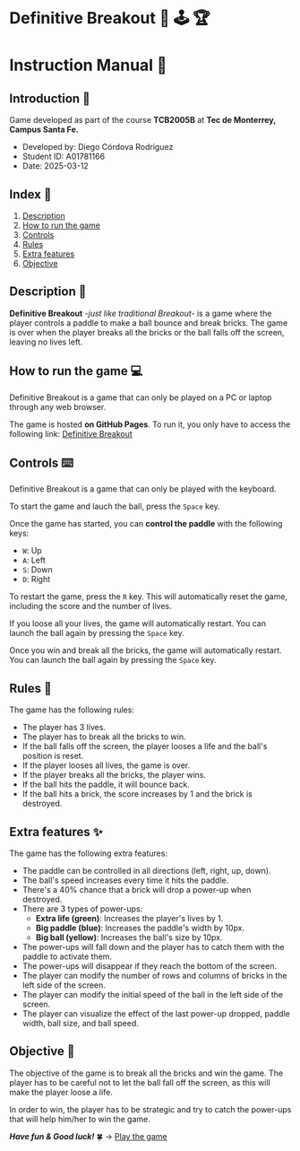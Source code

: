 # Definitive Breakout :space_invader: :joystick: :trophy:

# Instruction Manual :book:

## Introduction :wave:

Game developed as part of the course **TCB2005B** at **Tec de Monterrey, Campus Santa Fe.**

- Developed by: Diego Córdova Rodríguez
- Student ID: A01781166
- Date: 2025-03-12

## Index :bookmark_tabs:

1. [Description](#description-page_with_curl)
2. [How to run the game](#how-to-run-the-game-computer)
3. [Controls](#controls-keyboard)
4. [Rules](#rules-triangular_flag_on_post)
5. [Extra features](#extra-features-sparkles)
6. [Objective](#objective-dart)

## Description :page_with_curl:

**Definitive Breakout** *-just like traditional Breakout-* is a game where the player controls a paddle to make a ball bounce and break bricks. The game is over when the player breaks all the bricks or the ball falls off the screen, leaving no lives left.

## How to run the game :computer:

Definitive Breakout is a game that can only be played on a PC or laptop through any web browser.

The game is hosted **on GitHub Pages**. To run it, you only have to access the following link: 
[Definitive Breakout](https://diegocrdz.github.io/TC2005B_diego-cordova/Videojuegos/breakout/html/breakout.html)

## Controls :keyboard:

Definitive Breakout is a game that can only be played with the keyboard.

To start the game and lauch the ball, press the `Space` key.

Once the game has started, you can **control the paddle** with the following keys:
- `W`: Up
- `A`: Left
- `S`: Down
- `D`: Right

To restart the game, press the `R` key. This will automatically reset the game, including the score and the number of lives.

If you loose all your lives, the game will automatically restart. You can launch the ball again by pressing the `Space` key.

Once you win and break all the bricks, the game will automatically restart. You can launch the ball again by pressing the `Space` key.

## Rules  :triangular_flag_on_post:

The game has the following rules:
- The player has 3 lives.
- The player has to break all the bricks to win.
- If the ball falls off the screen, the player looses a life and the ball's position is reset.
- If the player looses all lives, the game is over.
- If the player breaks all the bricks, the player wins.
- If the ball hits the paddle, it will bounce back.
- If the ball hits a brick, the score increases by 1 and the brick is destroyed.

## Extra features :sparkles:

The game has the following extra features:
- The paddle can be controlled in all directions (left, right, up, down).
- The ball's speed increases every time it hits the paddle.
- There's a 40% chance that a brick will drop a power-up when destroyed.
- There are 3 types of power-ups:
  - **Extra life (green)**: Increases the player's lives by 1.
  - **Big paddle (blue)**: Increases the paddle's width by 10px.
  - **Big ball (yellow)**: Increases the ball's size by 10px.
- The power-ups will fall down and the player has to catch them with the paddle to activate them.
- The power-ups will disappear if they reach the bottom of the screen.
- The player can modify the number of rows and columns of bricks in the left side of the screen.
- The player can modify the initial speed of the ball in the left side of the screen.
- The player can visualize the effect of the last power-up dropped, paddle width, ball size, and ball speed. 

## Objective :dart:

The objective of the game is to break all the bricks and win the game. The player has to be careful not to let the ball fall off the screen, as this will make the player loose a life.

In order to win, the player has to be strategic and try to catch the power-ups that will help him/her to win the game.

***Have fun & Good luck!*** :four_leaf_clover: -> [Play the game](https://diegocrdz.github.io/TC2005B_diego-cordova/Videojuegos/breakout/html/breakout.html)